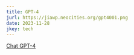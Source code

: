 ```yaml
---
title: GPT-4
jurl: https://jiawp.neocities.org/gpt4001.png
date: 2023-11-28
jkey: tech
---
```

[Chat GPT-4](https://openai.com/gpt-4)
